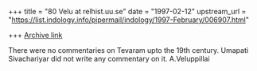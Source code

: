 +++
title = "80 Velu at relhist.uu.se"
date = "1997-02-12"
upstream_url = "https://list.indology.info/pipermail/indology/1997-February/006907.html"

+++
[Archive link](https://list.indology.info/pipermail/indology/1997-February/006907.html)

There were no commentaries on Tevaram upto the 19th century. Umapati
Sivachariyar did not write any commentary on it.
A.Veluppillai






